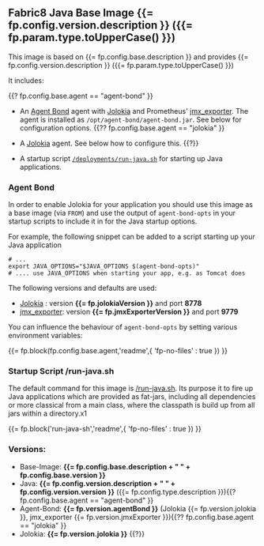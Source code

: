 ## Fabric8 Java Base Image {{= fp.config.version.description }} ({{= fp.param.type.toUpperCase() }})

This image is based on {{= fp.config.base.description }} and provides {{= fp.config.version.description }} ({{= fp.param.type.toUpperCase() }})

It includes:

{{? fp.config.base.agent == "agent-bond" }}
* An [Agent Bond](https://github.com/fabric8io/agent-bond) agent with [Jolokia](http://www.jolokia.org) and Prometheus' [jmx_exporter](https://github.com/prometheus/jmx_exporter). The agent is installed as `/opt/agent-bond/agent-bond.jar`. See below for configuration options.
{{?? fp.config.base.agent == "jolokia" }}
*  A [Jolokia](http://www.jolokia.org) agent. See below how to configure this.
{{?}}

* A startup script [`/deployments/run-java.sh`](#startup-script-run-javash) for starting up Java applications.

### Agent Bond

In order to enable Jolokia for your application you should use this image as a base image (via `FROM`) and use the output of `agent-bond-opts` in your startup scripts to include it in for the Java startup options.

For example, the following snippet can be added to a script starting up your Java application

    # ...
    export JAVA_OPTIONS="$JAVA_OPTIONS $(agent-bond-opts)"
    # .... use JAVA_OPTIONS when starting your app, e.g. as Tomcat does

The following versions and defaults are used:

* [Jolokia](http://www.jolokia.org) : version **{{= fp.jolokiaVersion }}** and port **8778**
* [jmx_exporter](https://github.com/prometheus/jmx_exporter): version **{{= fp.jmxExporterVersion }}** and port **9779**

You can influence the behaviour of `agent-bond-opts` by setting various environment variables:

{{= fp.block(fp.config.base.agent,'readme',{ 'fp-no-files' : true }) }}

### Startup Script /run-java.sh

The default command for this image is [/run-java.sh](https://github.com/fabric8io/run-java-sh). Its purpose it to fire up Java applications which are provided as fat-jars, including all dependencies or more classical from a main class, where the classpath is build up from all jars within a directory.x1

{{= fp.block('run-java-sh','readme',{ 'fp-no-files' : true }) }}

### Versions:

* Base-Image: **{{= fp.config.base.description + " " + fp.config.base.version }}**
* Java: **{{= fp.config.version.description + " " + fp.config.version.version }}** ({{= fp.config.type.description }}){{? fp.config.base.agent == "agent-bond" }}
* Agent-Bond: **{{= fp.version.agentBond }}** (Jolokia {{= fp.version.jolokia }}, jmx_exporter {{= fp.version.jmxExporter }}){{?? fp.config.base.agent == "jolokia" }}
* Jolokia: **{{= fp.version.jolokia }}**
{{?}}
